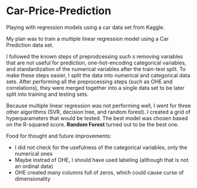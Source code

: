 # Car-Price-Prediction
 Playing with regression models using a car data set from Kaggle.

My plan was to train a multiple linear regression model using a Car Prediction data set.

I followed the known steps of preprodcessing such s removing variables that are not useful for prediction, one-hot-encoding categorical variables, and standardization of the numerical variables after the train-test split. To make these steps easier, I split the data into numerical and categorical data sets. After performing all the preprocessing steps (such as OHE and correlations), they were merged together into a single data set to be later split into training and testing sets. 

Because multiple linear regression was not performing well, I went for three other algorithms (SVR, decision tree, and random forest). I created a grid of hyperparameters that would be tested. The best model was chosen based on the R-squared score. **Random Forest** turned out to be the best one.

Food for thought and future improvements:
- I did not check for the usefulness of the categorical variables, only the numerical ones
- Maybe instrad of OHE, I should have used labeling (although that is not an ordinal data)
- OHE created many columns full of zeros, which could cause curse of dimensionality 

